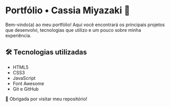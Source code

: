 # Portfólio • Cassia Miyazaki 🌸

Bem-vindo(a) ao meu portfólio! Aqui você encontrará os principais projetos que desenvolvi, tecnologias que utilizo e um pouco sobre minha experiência.



## 🛠️ Tecnologias utilizadas

- HTML5
- CSS3
- JavaScript
- Font Awesome
- Git e GitHub


🖤 Obrigada por visitar meu repositório!

